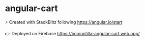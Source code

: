 # angular-cart
 ⚡️ Created with StackBlitz following https://angular.io/start

:point_right: Deployed on Firebase https://immontilla-angular-cart.web.app/
